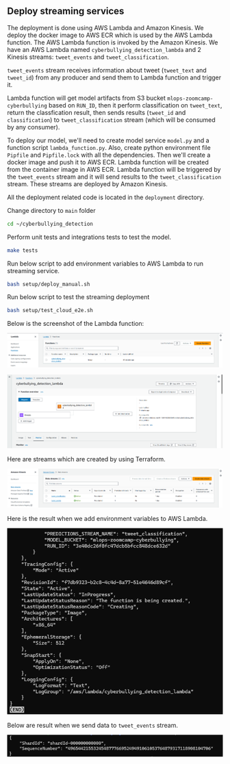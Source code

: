 ## Deploy streaming services

The deployment is done using AWS Lambda and Amazon Kinesis. We deploy the docker image to AWS ECR which is used by the AWS Lambda function. The AWS Lambda function is invoked by the Amazon Kinesis. We have an AWS Lambda named `cyberbullying_detection_lambda` and 2 Kinesis streams: `tweet_events` and `tweet_classification`.

`tweet_events` stream receives information about tweet (`tweet_text` and `tweet_id`) from any producer and send them to Lambda function and trigger it.

Lambda function will get model artifacts from S3 bucket `mlops-zoomcamp-cyberbullying` based on `RUN_ID`, then it perform classification on `tweet_text`, return the classfication result, then sends results (`tweet_id` and `classification`) to `tweet_classification` stream (which will be consumed by any consumer).

To deploy our model, we'll need to create model service `model.py` and a function script `lambda_function.py`. Also, create python environment file `Pipfile` and `Pipfile.lock` with all the dependencies. Then we'll create a docker image and push it to AWS ECR. Lambda function will be created from the container image in AWS ECR. Lambda function will be triggered by the `tweet_events` stream and it will send results to the `tweet_classification` stream. These streams are deployed by Amazon Kinesis.

All the deployment related code is located in the `deployment` directory.

Change directory to `main` folder

```bash
cd ~/cyberbullying_detection
```

Perform unit tests and integrations tests to test the model.

```bash
make tests
```

Run below script to add environment variables to AWS Lambda to run streaming service.

```bash
bash setup/deploy_manual.sh
```

Run below script to test the streaming deployment

```bash
bash setup/test_cloud_e2e.sh
```

Below is the screenshot of the Lambda function:

![lambda](../images/lambda.png)

![lambda](../images/lambda_4.png)

Here are streams which are created by using Terraform.

![kinesis](../images/kinesis.png)

Here is the result when we add environment variables to AWS Lambda.

![lambda](../images/lambda_2.png)

Below are result when we send data to `tweet_events` stream.

![lambda](../images/lambda_3.png)


